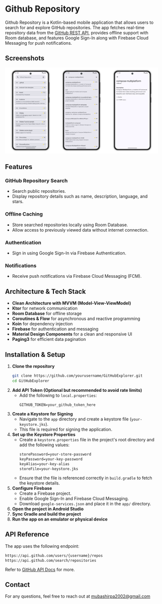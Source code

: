 # Github Repository

Github Repository is a Kotlin-based mobile application that allows users to search for and explore
GitHub repositories. The app fetches real-time repository data from
the [GitHub REST API](https://docs.github.com/en/rest), provides offline support with Room database,
and features Google Sign-In along with Firebase Cloud Messaging for push notifications.

## **Screenshots**

<picture>
  <source media="(prefers-color-scheme: dark)" srcset="screenshots/screenshot-dark.png">
  <source media="(prefers-color-scheme: light)" srcset="screenshots/screenshot.png">
  <img alt="App Screenshot" src="screenshots/screenshot.png">
</picture>

## Features

### GitHub Repository Search

- Search public repositories.
- Display repository details such as name, description, language, and stars.

### Offline Caching

- Store searched repositories locally using Room Database.
- Allow access to previously viewed data without internet connection.

### Authentication

- Sign in using Google Sign-In via Firebase Authentication.

### Notifications

- Receive push notifications via Firebase Cloud Messaging (FCM).

## Architecture & Tech Stack

- **Clean Architecture with MVVM (Model-View-ViewModel)**
- **Ktor** for network communication
- **Room Database** for offline storage
- **Coroutines & Flow** for asynchronous and reactive programming
- **Koin** for dependency injection
- **Firebase** for authentication and messaging
- **Material Design Components** for a clean and responsive UI
- **Paging3** for efficient data pagination

## Installation & Setup

1. **Clone the repository**
   ```sh
   git clone https://github.com/yourusername/GitHubExplorer.git
   cd GitHubExplorer
   ```
2. **Add API Token (Optional but recommended to avoid rate limits)**
    - Add the following to `local.properties`:
      ```properties
      GITHUB_TOKEN=your_github_token_here
      ```
3. **Create a Keystore for Signing**
    - Navigate to the `app` directory and create a keystore file (`your-keystore.jks`).
    - This file is required for signing the application.
4. **Set up the Keystore Properties**
    - Create a `keystore.properties` file in the project's root directory and add the following
      values:
      ```properties
      storePassword=your-store-password
      keyPassword=your-key-password
      keyAlias=your-key-alias
      storeFile=your-keystore.jks
      ```
    - Ensure that the file is referenced correctly in `build.gradle` to fetch the keystore details.
5. **Configure Firebase**
    - Create a Firebase project.
    - Enable Google Sign-In and Firebase Cloud Messaging.
    - Download `google-services.json` and place it in the `app/` directory.
6. **Open the project in Android Studio**
7. **Sync Gradle and build the project**
8. **Run the app on an emulator or physical device**

## API Reference

The app uses the following endpoint:

```
https://api.github.com/users/{username}/repos
https://api.github.com/search/repositories
```

Refer to [GitHub API Docs](https://docs.github.com/en/rest) for more.

## Contact

For any questions, feel free to reach out
at [mubashirpa2002@gmail.com](mailto:mubashirpa2002@gmail.com)